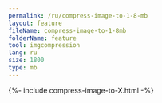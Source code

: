 ```yaml
---
permalink: /ru/compress-image-to-1-8-mb
layout: feature
fileName: compress-image-to-1-8mb
folderName: feature
tool: imgcompression
lang: ru
size: 1800
type: mb
---
```


{%- include compress-image-to-X.html -%}
